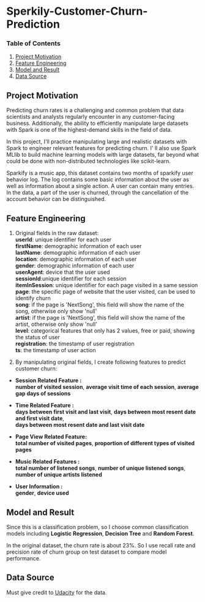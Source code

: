 # Sperkily-Customer-Churn-Prediction

### Table of Contents

1. [Project Motivation](#motivation)
2. [Feature Engineering ](#files)
3. [Model and Result](#use)
4. [Data Source](#source)

## Project Motivation<a name="motivation"></a>

Predicting churn rates is a challenging and common problem that data scientists and analysts regularly encounter in any customer-facing business. Additionally, the ability to efficiently manipulate large datasets with Spark is one of the highest-demand skills in the field of data.

In this project, I'll practice manipulating large and realistic datasets with Spark to engineer relevant features for predicting churn. I' ll also use Spark MLlib to build machine learning models with large datasets, far beyond what could be done with non-distributed technologies like scikit-learn.

Sparkify is a music app, this dataset contains two months of sparkify user behavior log. The log contains some basic information about the user as well as information about a single action. A user can contain many entries. In the data, a part of the user is churned, through the cancellation of the account behavior can be distinguished.


## Feature Engineering<a name="use"></a>
1. Original fields in the raw dataset:  
**userId**: unique identifier for each user  
**firstName**: demographic information of each user  
**lastName**: demographic information of each user  
**location**: demographic information of each user  
**gender**: demographic information of each user  
**userAgent**: device that the user used  
**sessionId**:unique identifier for each session   
**itemInSession**: unique identifier for each page visited in a same session  
**page**: the specific page of website that the user visited, can be used to identify churn  
**song**: if the page is 'NextSong', this field will show the name of the song, otherwise only show 'null'  
**artist**: if the page is 'NextSong', this field will show the name of the artist, otherwise only show 'null'  
**level**: categorical features that only has 2 values, free or paid, showing the status of user     
**registration**: the timestamp of user registration  
**ts**: the timestamp of user action

2. By manipulating original fields, I create following features to predict customer churn:  
- **Session Related Feature :**  
**number of visited session**, **average visit time of each session**, **average gap days of sessions**   

- **Time Related Feature :**  
**days between first visit and last visit**, **days between most resent date and first visit date**,  
**days between most resent date and last visit date**  

- **Page View Related Feature:**    
**total number of visited pages**, **proportion of different types of visited pages**

- **Music Related Features :**  
**total number of listened songs**, **number of unique listened songs**, **number of unique artists listened**  

- **User Information :**   
**gender**, **device used**


## Model and Result<a name="use"></a>
Since this is a classification problem, so I choose common classification models including **Logistic Regression**, **Decision Tree** and **Random Forest**.  

In the original dataset, the churn rate is about 23%. So I use recall rate and precision rate of churn group on test dataset to compare model performance.  



## Data Source<a name="source"></a>
Must give credit to [Udacity](https://www.udacity.com/) for the data.

